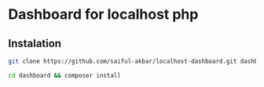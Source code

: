 # Dashboard for localhost php

## Instalation

```bash
git clone https://github.com/saiful-akbar/localhost-dashboard.git dashboard

```

```bash
cd dashboard && composer install

```